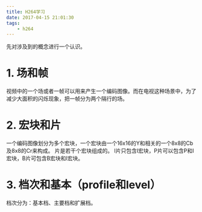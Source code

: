 ```yaml
---
title: H264学习
date: 2017-04-15 21:01:30
tags:
	- h264
---
```

先对涉及到的概念进行一个认识。
# 1. 场和帧
视频中的一个场或者一帧可以用来产生一个编码图像。而在电视这种场景中，为了减少大面积的闪烁现象，把一帧分为两个隔行的场。

# 2. 宏块和片
一个编码图像划分为多个宏块，一个宏块由一个16x16的Y和相关的一个8x8的Cb及8x8的Cr来构成。
片是若干个宏块组成的。
I片只包含I宏块，P片可以包含P和I宏块，B片可包含B宏块和I宏块。

# 3. 档次和基本（profile和level）
档次分为：基本档、主要档和扩展档。


